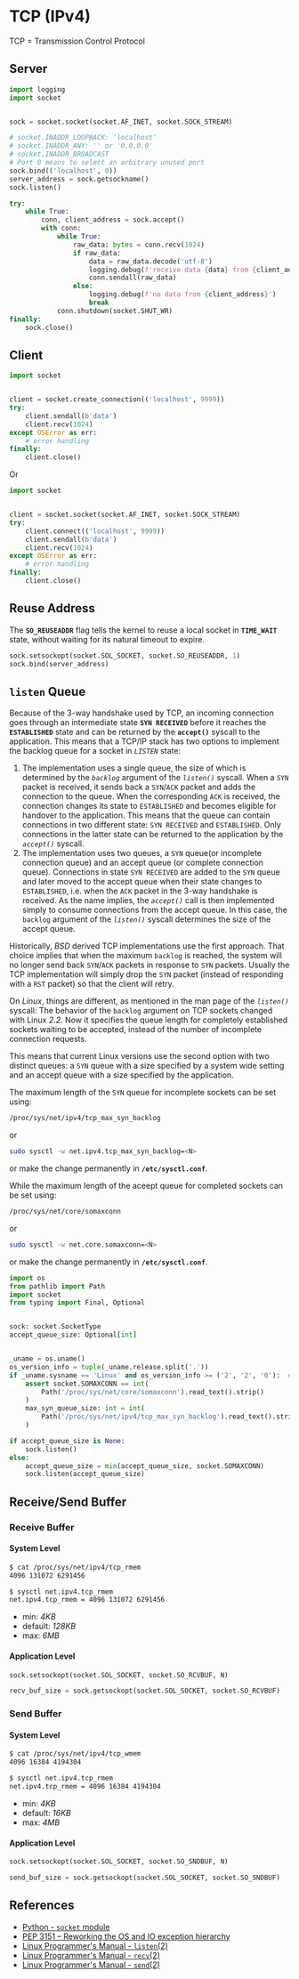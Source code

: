 # TCP (IPv4)

TCP = Transmission Control Protocol

## Server

```python
import logging
import socket


sock = socket.socket(socket.AF_INET, socket.SOCK_STREAM)

# socket.INADDR_LOOPBACK: 'localhost'
# socket.INADDR_ANY: '' or '0.0.0.0'
# socket.INADDR_BROADCAST
# Port 0 means to select an arbitrary unused port
sock.bind(('localhost', 0))
server_address = sock.getsockname()
sock.listen()

try:
    while True:
        conn, client_address = sock.accept()
        with conn:
            while True:
                raw_data: bytes = conn.recv(1024)
                if raw_data:
                    data = raw_data.decode('utf-8')
                    logging.debug(f'receive data {data} from {client_address}')
                    conn.sendall(raw_data)
                else:
                    logging.debug(f'no data from {client_address}')
                    break
            conn.shutdown(socket.SHUT_WR)
finally:
    sock.close()
```

## Client

```python
import socket


client = socket.create_connection(('localhost', 9999))
try:
    client.sendall(b'data')
    client.recv(1024)
except OSError as err:
    # error handling
finally:
    client.close()
```

Or

```python
import socket


client = socket.socket(socket.AF_INET, socket.SOCK_STREAM)
try:
    client.connect(('localhost', 9999))
    client.sendall(b'data')
    client.recv(1024)
except OSError as err:
    # error handling
finally:
    client.close()
```

## Reuse Address

The **`SO_REUSEADDR`** flag tells the kernel to reuse a local socket in **`TIME_WAIT`** state,
without waiting for its natural timeout to expire.

```python
sock.setsockopt(socket.SOL_SOCKET, socket.SO_REUSEADDR, 1)
sock.bind(server_address)
```

## `listen` Queue

Because of the 3-way handshake used by TCP,
an incoming connection goes through an intermediate state **`SYN RECEIVED`**
before it reaches the **`ESTABLISHED`** state
and can be returned by the **`accept()`** syscall to the application.
This means that a TCP/IP stack has two options
to implement the backlog queue for a socket in *`LISTEN`* state:

1. The implementation uses a single queue,
the size of which is determined by the *`backlog`* argument of the *`listen()`* syscall.
When a `SYN` packet is received, it sends back a `SYN`/`ACK` packet and adds the connection to the queue.
When the corresponding `ACK` is received, the connection changes its state to `ESTABLISHED`
and becomes eligible for handover to the application.
This means that the queue can contain connections in two different state: `SYN RECEIVED` and `ESTABLISHED`.
Only connections in the latter state can be returned to the application by the *`accept()`* syscall.
2. The implementation uses two queues, a `SYN` queue(or incomplete connection queue)
and an accept queue (or complete connection queue).
Connections in state `SYN RECEIVED` are added to the `SYN` queue
and later moved to the accept queue when their state changes to `ESTABLISHED`,
i.e. when the `ACK` packet in the 3-way handshake is received.
As the name implies,
the *`accept()`* call is then implemented simply to consume connections from the accept queue.
In this case, the `backlog` argument of the *`listen()`* syscall determines the size of the accept queue.

Historically, *BSD* derived TCP implementations use the first approach.
That choice implies that when the maximum `backlog` is reached,
the system will no longer send back `SYN`/`ACK` packets in response to `SYN` packets.
Usually the TCP implementation will simply drop the `SYN` packet
(instead of responding with a `RST` packet) so that the client will retry.

On *Linux*, things are different, as mentioned in the man page of the *`listen()`* syscall:
The behavior of the `backlog` argument on TCP sockets changed with Linux *2.2*.
Now it specifies the queue length for completely established sockets waiting to be accepted,
instead of the number of incomplete connection requests.

This means that current Linux versions use the second option with two distinct queues:
a `SYN` queue with a size specified by a system wide setting
and an accept queue with a size specified by the application.

The maximum length of the `SYN` queue for incomplete sockets can be set using:

```bash
/proc/sys/net/ipv4/tcp_max_syn_backlog
```

or

```bash
sudo sysctl -w net.ipv4.tcp_max_syn_backlog=<N>
```

or make the change permanently in **`/etc/sysctl.conf`**.

While the maximum length of the aceept queue for completed sockets can be set using:

```bash
/proc/sys/net/core/somaxconn
```

or

```bash
sudo sysctl -w net.core.somaxconn=<N>
```

or make the change permanently in **`/etc/sysctl.conf`**.

```python
import os
from pathlib import Path
import socket
from typing import Final, Optional


sock: socket.SocketType
accept_queue_size: Optional[int]


_uname = os.uname()
os_version_info = tuple(_uname.release.split('.'))
if _uname.sysname == 'Linux' and os_version_info >= ('2', '2', '0'):  # Linux 2.2+
    assert socket.SOMAXCONN == int(
        Path('/proc/sys/net/core/somaxconn').read_text().strip()
    )
    max_syn_queue_size: int = int(
        Path('/proc/sys/net/ipv4/tcp_max_syn_backlog').read_text().strip()
    )

if accept_queue_size is None:
    sock.listen()
else:
    accept_queue_size = min(accept_queue_size, socket.SOMAXCONN)
    sock.listen(accept_queue_size)
```

## Receive/Send Buffer

### Receive Buffer

#### System Level

```bash
$ cat /proc/sys/net/ipv4/tcp_rmem
4096 131072 6291456

$ sysctl net.ipv4.tcp_rmem
net.ipv4.tcp_rmem = 4096 131072 6291456
```

- min: *4KB*
- default: *128KB*
- max: *6MB*

#### Application Level

```python
sock.setsockopt(socket.SOL_SOCKET, socket.SO_RCVBUF, N)

recv_buf_size = sock.getsockopt(socket.SOL_SOCKET, socket.SO_RCVBUF)
```

### Send Buffer

#### System Level

```bash
$ cat /proc/sys/net/ipv4/tcp_wmem
4096 16384 4194304

$ sysctl net.ipv4.tcp_rmem
net.ipv4.tcp_rmem = 4096 16384 4194304
```

- min: *4KB*
- default: *16KB*
- max: *4MB*

#### Application Level

```python
sock.setsockopt(socket.SOL_SOCKET, socket.SO_SNDBUF, N)

send_buf_size = sock.getsockopt(socket.SOL_SOCKET, socket.SO_SNDBUF)
```

## References

- [Python - `socket` module](https://docs.python.org/3/library/socket.html)
- [PEP 3151 – Reworking the OS and IO exception hierarchy](https://peps.python.org/pep-3151/)
- [Linux Programmer's Manual - `listen`(2)](https://manpages.debian.org/bullseye/manpages-dev/listen.2.en.html)
- [Linux Programmer's Manual - `recv`(2)](https://manpages.debian.org/bullseye/manpages-dev/recv.2.en.html)
- [Linux Programmer's Manual - `send`(2)](https://manpages.debian.org/bullseye/manpages-dev/send.2.en.html)
